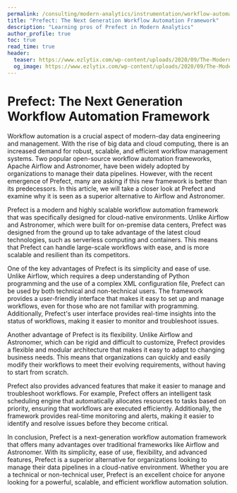 ```yaml
---
permalink: /consulting/modern-analytics/instrumentation/workflow-automation/prefect
title: "Prefect: The Next Generation Workflow Automation Framework"
description: "Learning pros of Prefect in Modern Analytics"
author_profile: true
toc: true
read_time: true
header:
  teaser: https://www.ezlytix.com/wp-content/uploads/2020/09/The-Modern-Approach-To-Enterprise-Analytics-Self-Service-Tools-And-A-Culture-Of-Analytics.png
  og_image: https://www.ezlytix.com/wp-content/uploads/2020/09/The-Modern-Approach-To-Enterprise-Analytics-Self-Service-Tools-And-A-Culture-Of-Analytics.png
---
```


# Prefect: The Next Generation Workflow Automation Framework

Workflow automation is a crucial aspect of modern-day data engineering and management. With the rise of big data and cloud computing, there is an increased demand for robust, scalable, and efficient workflow management systems. Two popular open-source workflow automation frameworks, Apache Airflow and Astronomer, have been widely adopted by organizations to manage their data pipelines. However, with the recent emergence of Prefect, many are asking if this new framework is better than its predecessors. In this article, we will take a closer look at Prefect and examine why it is seen as a superior alternative to Airflow and Astronomer.

Prefect is a modern and highly scalable workflow automation framework that was specifically designed for cloud-native environments. Unlike Airflow and Astronomer, which were built for on-premise data centers, Prefect was designed from the ground up to take advantage of the latest cloud technologies, such as serverless computing and containers. This means that Prefect can handle large-scale workflows with ease, and is more scalable and resilient than its competitors.

One of the key advantages of Prefect is its simplicity and ease of use. Unlike Airflow, which requires a deep understanding of Python programming and the use of a complex XML configuration file, Prefect can be used by both technical and non-technical users. The framework provides a user-friendly interface that makes it easy to set up and manage workflows, even for those who are not familiar with programming. Additionally, Prefect's user interface provides real-time insights into the status of workflows, making it easier to monitor and troubleshoot issues.

Another advantage of Prefect is its flexibility. Unlike Airflow and Astronomer, which can be rigid and difficult to customize, Prefect provides a flexible and modular architecture that makes it easy to adapt to changing business needs. This means that organizations can quickly and easily modify their workflows to meet their evolving requirements, without having to start from scratch.

Prefect also provides advanced features that make it easier to manage and troubleshoot workflows. For example, Prefect offers an intelligent task scheduling engine that automatically allocates resources to tasks based on priority, ensuring that workflows are executed efficiently. Additionally, the framework provides real-time monitoring and alerts, making it easier to identify and resolve issues before they become critical.

In conclusion, Prefect is a next-generation workflow automation framework that offers many advantages over traditional frameworks like Airflow and Astronomer. With its simplicity, ease of use, flexibility, and advanced features, Prefect is a superior alternative for organizations looking to manage their data pipelines in a cloud-native environment. Whether you are a technical or non-technical user, Prefect is an excellent choice for anyone looking for a powerful, scalable, and efficient workflow automation solution.